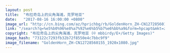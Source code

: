 ```yaml
---
layout: post
title:  "布拉奇岛上的尖角海滩，克罗地亚"
date:   "2017-08-16 16:00:00 +0800"
image_url: "http://cn.bing.com/az/hprichbg/rb/GoldenHorn_ZH-CN12728560155_1920x1080.jpg"
link: "/search?q=%e5%b0%96%e8%a7%92%e6%b5%b7%e6%bb%a9&form=hpcapt&mkt=zh-cn"
copyright: "布拉奇岛上的尖角海滩，克罗地亚 (© mbbirdy/E+/Getty Images)"
image_hash: "73122c7293fb32b72f8550e4c7bbc9f9"
image_filename: "GoldenHorn_ZH-CN12728560155_1920x1080.jpg"
---
```

